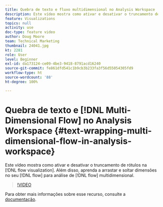 ```yaml
---
title: Quebra de texto e fluxo multidimensional no Analysis Workspace
description: Este vídeo mostra como ativar e desativar o truncamento de rótulos na visualização de fluxo. Além disso, aprenda a arrastar e soltar dimensões no seu fluxo para análise de fluxo multidimensional.
feature: Visualizations
topics: null
activity: use
doc-type: feature video
author: Doug Moore
team: Technical Marketing
thumbnail: 24041.jpg
kt: 2281
role: User
level: Beginner
exl-id: da173124-ce09-4be3-9418-8791acd16240
source-git-commit: fe861dfd541c1b9cb3b233fa3f56d55054305fd9
workflow-type: ht
source-wordcount: '88'
ht-degree: 100%

---
```


# Quebra de texto e [!DNL Multi-Dimensional Flow] no Analysis Workspace {#text-wrapping-multi-dimensional-flow-in-analysis-workspace}

Este vídeo mostra como ativar e desativar o truncamento de rótulos na [!DNL flow visualization]. Além disso, aprenda a arrastar e soltar dimensões no seu [!DNL flow] para análise de [!DNL flow] multidimensional.

>[!VIDEO](https://video.tv.adobe.com/v/24041/?quality=12)

Para obter mais informações sobre esse recurso, consulte a [documentação](https://experienceleague.adobe.com/docs/analytics/analyze/analysis-workspace/visualizations/fallout/fallout-flow.html?lang=pt-BR).
